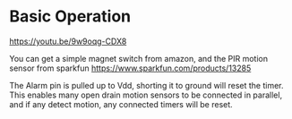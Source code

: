 # Basic Operation

https://youtu.be/9w9oqg-CDX8

You can get a simple magnet switch from amazon, and the PIR motion sensor from sparkfun https://www.sparkfun.com/products/13285

The Alarm pin is pulled up to Vdd, shorting it to ground will reset the timer. This enables many open drain motion sensors to be connected in parallel, and if any detect motion, any connected timers will be reset.


